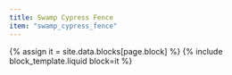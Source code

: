```yaml
---
title: Swamp Cypress Fence
item: "swamp_cypress_fence"
---
```


{% assign it = site.data.blocks[page.block] %}
{% include block_template.liquid block=it %}

